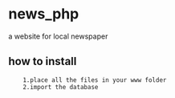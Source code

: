 # news_php

a website for local newspaper

## how to install
		1.place all the files in your www folder
		2.import the database
